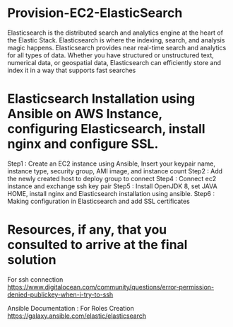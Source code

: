 # Provision-EC2-ElasticSearch

Elasticsearch is the distributed search and analytics engine at the heart of the Elastic Stack. 
Elasticsearch is where the indexing, search, and analysis magic happens.
Elasticsearch provides near real-time search and analytics for all types of data. Whether you have structured or unstructured text, numerical data, or geospatial data, Elasticsearch can efficiently store and index it in a way that supports fast searches

# Elasticsearch Installation using Ansible on AWS Instance, configuring Elasticsearch, install nginx and configure SSL. 

 Step1 : Create an EC2 instance using Ansible, Insert your keypair name, instance type, security group, AMI image, and instance count
 Step2 : Add the newly created host to deploy group to connect
 Step4 : Connect ec2 instance and exchange ssh key pair
 Step5 : Install OpenJDK 8, set JAVA HOME, install nginx and Elasticsearch installation using ansible.
 Step6 : Making configuration in Elasticsearch and add SSL certificates


# Resources, if any, that you consulted to arrive at the final solution


For ssh connection
https://www.digitalocean.com/community/questions/error-permission-denied-publickey-when-i-try-to-ssh

Ansible Documentation : For Roles Creation
https://galaxy.ansible.com/elastic/elasticsearch

